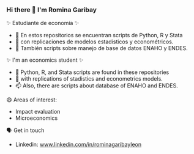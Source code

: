 ### Hi there 👋 I'm Romina Garibay

✨ Estudiante de economía ✨

- 🔭 En estos repositorios se encuentran scripts de Python, R y Stata
- 🌱 con replicaciones de modelos estadísticos y econométricos. 
- 👯 También scripts sobre manejo de base de datos ENAHO y ENDES.

✨ I'm an economics student ✨

- 🤔 Python, R, and Stata scripts are found in these repositories
- 💬 with replications of stadistics and econometrics models.
- 📫 Also, there are scripts about database of ENAHO and ENDES.

😄 Areas of interest:
- Impact evaluation
- Microeconomics

🗣️ Get in touch
- Linkedin: www.linkedin.com/in/rominagaribayleon

